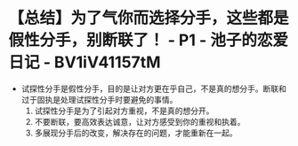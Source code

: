 # 【总结】为了气你而选择分手，这些都是假性分手，别断联了！ - P1 - 池子的恋爱日记 - BV1iV41157tM

-   试探性分手是假性分手，目的是让对方更在乎自己，不是真的想分手。断联和过于固执是处理试探性分手时要避免的事情。
    1.  试探性分手是为了引起对方重视，不是真的想分开。
    2.  不要断联，要高效表达诚意，让对方感受到你的重视和执着。
    3.  多展现分手后的改变，解决存在的问题，才能重新在一起。